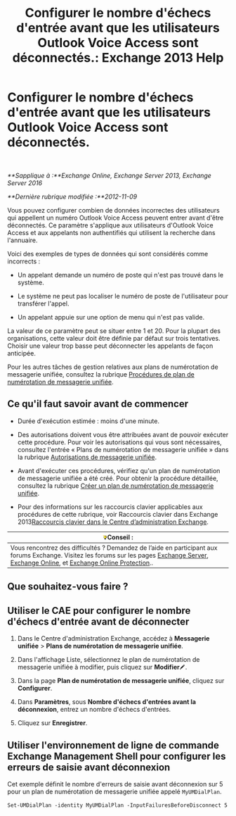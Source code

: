 ﻿---
title: "Configurer le nombre d'échecs d'entrée avant que les utilisateurs Outlook Voice Access sont déconnectés.: Exchange 2013 Help"
TOCTitle: Configurer le nombre d'échecs d'entrée avant que les utilisateurs Outlook Voice Access sont déconnectés.
ms:assetid: 64c13d17-a26a-4c9b-b495-bd69c716456a
ms:mtpsurl: https://technet.microsoft.com/fr-fr/library/Ee423547(v=EXCHG.150)
ms:contentKeyID: 50478288
ms.date: 05/23/2018
mtps_version: v=EXCHG.150
ms.translationtype: MT
---

# Configurer le nombre d'échecs d'entrée avant que les utilisateurs Outlook Voice Access sont déconnectés.

 

_**Sapplique à :**Exchange Online, Exchange Server 2013, Exchange Server 2016_

_**Dernière rubrique modifiée :**2012-11-09_

Vous pouvez configurer combien de données incorrectes des utilisateurs qui appellent un numéro Outlook Voice Access peuvent entrer avant d'être déconnectés. Ce paramètre s'applique aux utilisateurs d'Outlook Voice Access et aux appelants non authentifiés qui utilisent la recherche dans l'annuaire.

Voici des exemples de types de données qui sont considérés comme incorrects :

  - Un appelant demande un numéro de poste qui n'est pas trouvé dans le système.

  - Le système ne peut pas localiser le numéro de poste de l'utilisateur pour transférer l'appel.

  - Un appelant appuie sur une option de menu qui n'est pas valide.

La valeur de ce paramètre peut se situer entre 1 et 20. Pour la plupart des organisations, cette valeur doit être définie par défaut sur trois tentatives. Choisir une valeur trop basse peut déconnecter les appelants de façon anticipée.

Pour les autres tâches de gestion relatives aux plans de numérotation de messagerie unifiée, consultez la rubrique [Procédures de plan de numérotation de messagerie unifiée](um-dial-plan-procedures-exchange-2013-help.md).

## Ce qu'il faut savoir avant de commencer

  - Durée d'exécution estimée : moins d'une minute.

  - Des autorisations doivent vous être attribuées avant de pouvoir exécuter cette procédure. Pour voir les autorisations qui vous sont nécessaires, consultez l'entrée « Plans de numérotation de messagerie unifiée » dans la rubrique [Autorisations de messagerie unifiée](unified-messaging-permissions-exchange-2013-help.md).

  - Avant d'exécuter ces procédures, vérifiez qu'un plan de numérotation de messagerie unifiée a été créé. Pour obtenir la procédure détaillée, consultez la rubrique [Créer un plan de numérotation de messagerie unifiée](create-a-um-dial-plan-exchange-2013-help.md).

  - Pour des informations sur les raccourcis clavier applicables aux procédures de cette rubrique, voir Raccourcis clavier dans Exchange 2013[Raccourcis clavier dans le Centre d’administration Exchange](keyboard-shortcuts-in-the-exchange-admin-center-exchange-online-protection-help.md).

<table>
<thead>
<tr class="header">
<th><img src="images/Bb125224.tip(EXCHG.150).gif" title="Conseil" alt="Conseil" />Conseil :</th>
</tr>
</thead>
<tbody>
<tr class="odd">
<td>Vous rencontrez des difficultés ? Demandez de l’aide en participant aux forums Exchange. Visitez les forums sur les pages <a href="https://go.microsoft.com/fwlink/p/?linkid=60612">Exchange Server</a>, <a href="https://go.microsoft.com/fwlink/p/?linkid=267542">Exchange Online</a>, et <a href="https://go.microsoft.com/fwlink/p/?linkid=285351">Exchange Online Protection</a>..</td>
</tr>
</tbody>
</table>


## Que souhaitez-vous faire ?

## Utiliser le CAE pour configurer le nombre d'échecs d'entrée avant de déconnecter

1.  Dans le Centre d'administration Exchange, accédez à **Messagerie unifiée** \> **Plans de numérotation de messagerie unifiée**.

2.  Dans l'affichage Liste, sélectionnez le plan de numérotation de messagerie unifiée à modifier, puis cliquez sur **Modifier**![Icône Modifier](images/Bb124582.6f53ccb2-1f13-4c02-bea0-30690e6ea71d(EXCHG.150).gif "Icône Modifier").

3.  Dans la page **Plan de numérotation de messagerie unifiée**, cliquez sur **Configurer**.

4.  Dans **Paramètres**, sous **Nombre d'échecs d'entrées avant la déconnexion**, entrez un nombre d'échecs d'entrées.

5.  Cliquez sur **Enregistrer**.

## Utiliser l'environnement de ligne de commande Exchange Management Shell pour configurer les erreurs de saisie avant déconnexion

Cet exemple définit le nombre d'erreurs de saisie avant déconnexion sur 5 pour un plan de numérotation de messagerie unifiée appelé `MyUMDialPlan`.

    Set-UMDialPlan -identity MyUMDialPlan -InputFailuresBeforeDisconnect 5

